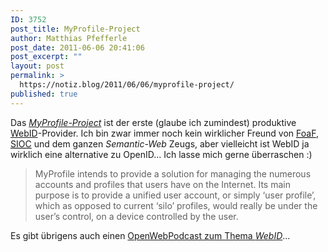 ```yaml
---
ID: 3752
post_title: MyProfile-Project
author: Matthias Pfefferle
post_date: 2011-06-06 20:41:06
post_excerpt: ""
layout: post
permalink: >
  https://notiz.blog/2011/06/06/myprofile-project/
published: true
---
```

Das <em><a href="http://myprofile-project.org/">MyProfile-Project</a></em> ist der erste (glaube ich zumindest) produktive <a href="http://www.w3.org/2005/Incubator/webid/spec/">WebID</a>-Provider. Ich bin zwar immer noch kein wirklicher Freund von <abbr title="Friend of a Friend"><a href="http://www.foaf-project.org/">FoaF</a></abbr>, <abbr title="Semantically-Interlinked Online Communities"><a href="http://sioc-project.org/">SIOC</a></abbr> und dem ganzen <em>Semantic-Web</em> Zeugs, aber vielleicht ist WebID ja wirklich eine alternative zu OpenID... Ich lasse mich gerne überraschen :)

<blockquote>MyProfile intends to provide a solution for managing the numerous accounts and profiles that users have on the Internet. Its main purpose is to provide a unified user account, or simply ‘user profile’, which as opposed to current ‘silo’ profiles, would really be under the user’s control, on a device controlled by the user.</blockquote>

Es gibt übrigens auch einen <a href="http://blog.openwebpodcast.de/283/episode-24%E2%80%93foafssl/">OpenWebPodcast zum Thema <em>WebID</em></a>...